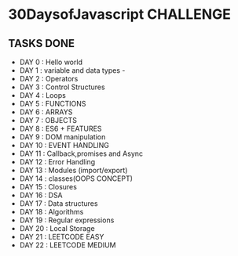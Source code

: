 
# 30DaysofJavascript CHALLENGE

## TASKS DONE

- DAY 0 : Hello world 
- DAY 1 : variable and data types -
- DAY 2 : Operators 
- DAY 3 : Control Structures 
- DAY 4 : Loops 
- DAY 5 : FUNCTIONS 
- DAY 6 : ARRAYS 
- DAY 7 : OBJECTS 
- DAY 8 : ES6 + FEATURES 
- DAY 9 : DOM manipulation 
- DAY 10 : EVENT HANDLING
- DAY 11 : Callback,promises and Async
- DAY 12 : Error Handling
- DAY 13 : Modules (import/export)
- DAY 14 : classes(OOPS CONCEPT)
- DAY 15 : Closures
- DAY 16 : DSA
- DAY 17 : Data structures
- DAY 18 :  Algorithms
- DAY 19 : Regular expressions
- DAY 20 : Local Storage
- DAY 21 : LEETCODE EASY 
- DAY 22 : LEETCODE MEDIUM
